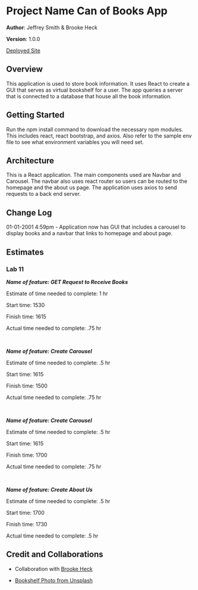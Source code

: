 # Project Name  Can of Books App

**Author**: Jeffrey Smith & Brooke Heck

**Version**: 1.0.0 

[Deployed Site](https://venerable-kelpie-5a4f37.netlify.app/)

## Overview
This application is used to store book information. It uses React to create a GUI that serves as virtual bookshelf for a user. The app queries a server that is connected to a database that house all the book information.

## Getting Started
Run the npm install command to download the necessary npm modules. This includes react, react bootstrap, and axios. Also refer to the sample env file to see what environment variables you will need set.

## Architecture
This is a React application. The main components used are Navbar and Carousel. The navbar also uses react router so users can be routed to the homepage and the about us page. The application uses axios to send requests to a back end server.

## Change Log
01-01-2001 4:59pm - Application now has GUI that includes a carousel to display books and a navbar that links to homepage and about page.

## Estimates

### Lab 11
***Name of feature: GET Request to Receive Books***

Estimate of time needed to complete: 1 hr

Start time: 1530

Finish time: 1615

Actual time needed to complete: .75 hr

</br>

***Name of feature: Create Carousel***

Estimate of time needed to complete: .5 hr

Start time: 1615

Finish time: 1500

Actual time needed to complete: .75 hr

</br>

***Name of feature: Create Carousel***

Estimate of time needed to complete: .5 hr

Start time: 1615

Finish time: 1700

Actual time needed to complete: .75 hr

</br>

***Name of feature: Create About Us***

Estimate of time needed to complete: .5 hr

Start time: 1700

Finish time: 1730

Actual time needed to complete: .5 hr

## Credit and Collaborations
- Collaboration with [Brooke Heck](https://github.com/BrookeHeck)

- [Bookshelf Photo from Unsplash](https://images.unsplash.com/photo-1526243741027-444d633d7365?ixlib=rb-1.2.1&ixid=MnwxMjA3fDB8MHxzZWFyY2h8MTR8fGJvb2tzfGVufDB8fDB8fA%3D%3D&auto=format&fit=crop&w=600&q=60)
